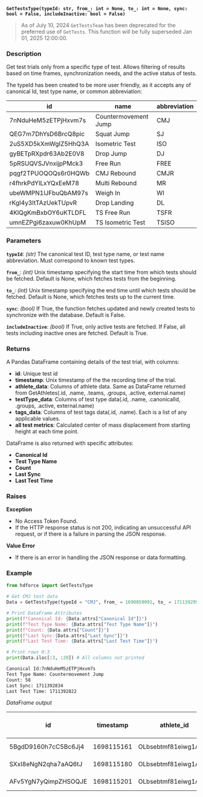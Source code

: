 __`GetTestsType(typeId: str, from_: int = None, to_: int = None, sync: bool = False, includeInactive: bool = False)`__

> As of July 10, 2024 `GetTestsTeam` has been deprecated for the preferred use 
> of `GetTests`. This function will be fully superseded Jan 01, 2025 12:00:00.

### Description
Get test trials only from a specific type of test. Allows filtering of results based on time frames, synchronization needs, and the active status of tests.

The typeId has been created to be more user friendly, as it accepts any of canonical Id, test type name, or common abbreviation:

| id | name | abbreviation |
| -- | ---- | ------------ |
| 7nNduHeM5zETPjHxvm7s | Countermovement Jump | CMJ |
| QEG7m7DhYsD6BrcQ8pic | Squat Jump | SJ |
| 2uS5XD5kXmWgIZ5HhQ3A |Isometric Test | ISO |
| gyBETpRXpdr63Ab2E0V8 | Drop Jump | DJ |
| 5pRSUQVSJVnxijpPMck3 | Free Run | FREE |
| pqgf2TPUOQOQs6r0HQWb | CMJ Rebound | CMJR |
| r4fhrkPdYlLxYQxEeM78 | Multi Rebound | MR |
| ubeWMPN1lJFbuQbAM97s | Weigh In | WI |
| rKgI4y3ItTAzUekTUpvR | Drop Landing | DL |
| 4KlQgKmBxbOY6uKTLDFL | TS Free Run | TSFR |
| umnEZPgi6zaxuw0KhUpM | TS Isometric Test | TSISO |

### Parameters
__`typeId`__: _(str)_ The canonical test ID, test type name, or test name abbreviation. Must correspond to known test types.

__`from_`__: _(int)_ Unix timestamp specifying the start time from which tests should be fetched. Default is None, which fetches tests from the beginning.

__`to_`__: _(int)_ Unix timestamp specifying the end time until which tests should be fetched. Default is None, which fetches tests up to the current time.

__`sync`__: _(bool)_ If True, the function fetches updated and newly created tests to synchronize with the database. Default is False.

__`includeInactive`__: _(bool)_ If True, only active tests are fetched. If False, all tests including inactive ones are fetched. Default is True.

### Returns
A Pandas DataFrame containing details of the test trial, with columns:

* __id__: Unique test id
* __timestamp__: Unix timestamp of the the recording time of the trial.
* __athlete_data__: Columns of athlete data. Same as DataFrame returned from GetAthletes(.id, .name, .teams, .groups, .active, external.name)
* __testType_data__: Columns of test type data(.id, .name, .canonicalId, .groups, .active, external.name)
* __tags_data__: Columns of test tags data(.id, .name). Each is a list of any applicable values.
* __all test metrics__: Calculated center of mass displacement from starting height at each time point.

DataFrame is also returned with specific attributes:

* __Canonical Id__
* __Test Type Name__
* __Count__
* __Last Sync__
* __Last Test Time__


### Raises
**Exception**

* No Access Token Found.
* If the HTTP response status is not 200, indicating an unsuccessful API request, or if there is a failure in parsing the JSON response.

**Value Error**

* If there is an error in handling the JSON response or data formatting.

### Example

``` Python title=" Get Test Type Specific Test Data"
from hdforce import GetTestsType

# Get CMJ test data
Data = GetTestsType(typeId = "CMJ", from_ = 1690859091, to_ = 1711392994)

# Print DataFrame Attributes
print(f"Canonical Id: {Data.attrs["Canonical Id"]}")
print(f"Test Type Name: {Data.attrs["Test Type Name"]}")
print(f"Count: {Data.attrs["Count"]}")
print(f"Last Sync:{Data.attrs["Last Sync"]}")
print(f"Last Test Time: {Data.attrs["Last Test Time"]}")

# Print rows 0:3
print(Data.iloc[:3, :20]) # All columns not printed
```

``` txt title="Print Outputs"
Canonical Id:7nNduHeM5zETPjHxvm7s
Test Type Name: Countermovement Jump
Count: 58
Last Sync: 1711392834
Last Test Time: 1711392822
```

_DataFrame output_

| id | timestamp | athlete_id | athlete_name | athlete_teams | athlete_groups | athlete_active | external_GradYear | external_location | external_uniqueId | external_StudentID | external_DPMb6ek2mgUNVcg8siSqpnIvE2i2 | testType_id | testType_name | testType_canonicalId | tag_ids | tag_names | segment | Right Avg_ Propulsive Force(N) | Relative Propulsive Net Impulse(N_s/kg) |
| --- | --- | --- | --- | --- | --- | --- | --- | --- | --- | --- | --- | --- | --- | --- | --- | --- | --- | --- | --- |
| 5BgdD9160h7cC5Bc6Jj4 | 1698115161 | OLbsebtmf81eiwg1AeE5 | Lauren Green | ['DPMb6ek2mgUNVcg8siSqpnIvE2i2', 'vW9iEKafhs2PamfKSdGC'] | ['yh8RnOvg56dQNrZGBKWZ'] | True | 2004 | Whittier | 83keo9wjei939ekd9 | SA0042643 | nan | 96baa7ef1443c7a219702eb22e3e68d3 | Countermovement Jump | 7nNduHeM5zETPjHxvm7s | [] | [] | Countermovement Jump:2 | 1164.0342 | 2.8705 |
| SXxI8eNgN2qha7aAQ6tJ | 1698115180 | OLbsebtmf81eiwg1AeE5 | Lauren Green | ['DPMb6ek2mgUNVcg8siSqpnIvE2i2', 'vW9iEKafhs2PamfKSdGC'] | ['yh8RnOvg56dQNrZGBKWZ'] | True | 2004 | Whittier | 83keo9wjei939ekd9 | SA0042643 | nan | 96baa7ef1443c7a219702eb22e3e68d3 | Countermovement Jump | 7nNduHeM5zETPjHxvm7s | [] | [] | Countermovement Jump:3 | 1118.2702 | 2.8758 |
| AFv5YgN7yQimpZHSOQJE | 1698115201 | OLbsebtmf81eiwg1AeE5 | Lauren Green | ['DPMb6ek2mgUNVcg8siSqpnIvE2i2', 'vW9iEKafhs2PamfKSdGC'] | ['yh8RnOvg56dQNrZGBKWZ'] | True | 2004 | Whittier | 83keo9wjei939ekd9 | SA0042643 | nan | 96baa7ef1443c7a219702eb22e3e68d3 | Countermovement Jump | 7nNduHeM5zETPjHxvm7s | [] | [] | Countermovement Jump:4 | 1148.602 | 2.9366 |